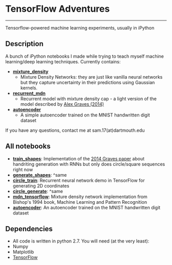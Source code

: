 # TensorFlow Adventures
----------
Tensorflow-powered machine learning experiments, usually in iPython

Description
-----------
A bunch of iPython notebooks I made while trying to teach myself machine learning/deep learning techniques. Currently contains:
* **[mixture_density](https://github.com/greydanus/adventures/tree/master/mixture_density)**
  * Mixture Density Networks: they are just like vanilla neural networks but they capture uncertainty in their predictions using Gaussian kernels.
* **[recurrent_mdn](https://github.com/greydanus/adventures/tree/master/recurrent_mdn)**
  * Recurrent model with mixture density cap - a light version of the model described by [Alex Graves (2014)](http://arxiv.org/abs/1308.0850)
* **[autoencoder](https://github.com/greydanus/adventures/tree/master/autoencoder)**
  * A simple autoencoder trained on the MNIST handwritten digit dataset

If you have any questions, contact me at sam.17(at)dartmouth.edu

All notebooks
-----------
* **[train_shapes](https://nbviewer.jupyter.org/github/greydanus/adventures/blob/master/graves/train_shapes.ipynb)**: Implementation of the [2014 Graves paper](https://arxiv.org/abs/1308.0850) about handriting generation with RNNs but only does circle/square sequences right now
* **[generate_shapes](https://nbviewer.jupyter.org/github/greydanus/adventures/blob/master/graves/generate_shapes.ipynb)**: ^same
* **[circle_train](https://nbviewer.jupyter.org/github/greydanus/adventures/blob/master/recurrent_mdn/circle_train.ipynb)**: Recurrent neural network demo in TensorFlow for generating 2D coordinates 
* **[circle_generate](https://nbviewer.jupyter.org/github/greydanus/adventures/blob/master/recurrent_mdn/circle_generate.ipynb)**: ^same
* **[mdn_tensorflow](https://nbviewer.jupyter.org/github/greydanus/adventures/blob/master/mixture_density/mdn.ipynb)**: Mixture density network implementation from Bishop's 1994 book, Machine Learning and Pattern Recognition
* **[autoencoder](https://nbviewer.jupyter.org/github/greydanus/adventures/blob/master/autoencoder/mnist_autoencoder.ipynb)**: An autoencoder trained on the MNIST handwritten digit dataset

Dependencies
--------
* All code is written in python 2.7. You will need (at the very least):
 * Numpy
 * Matplotlib
 * [TensorFlow](https://www.tensorflow.org/versions/master/get_started/index.html)
